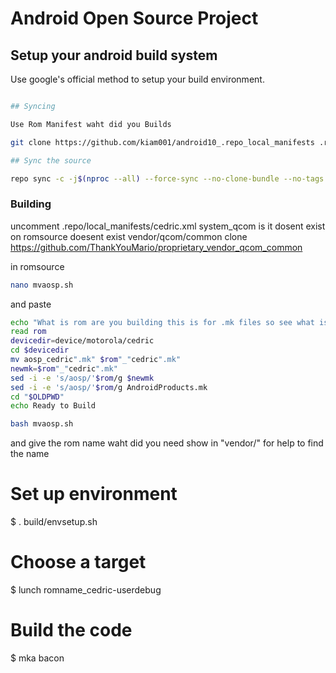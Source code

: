 # Android Open Source Project #

## Setup your android build system

Use google's official method to setup your build environment.

```bash

## Syncing

Use Rom Manifest waht did you Builds

git clone https://github.com/kiam001/android10_.repo_local_manifests .repo/local_manifests

## Sync the source

repo sync -c -j$(nproc --all) --force-sync --no-clone-bundle --no-tags
```

### Building

uncomment .repo/local_manifests/cedric.xml system_qcom is it dosent exist on romsource
doesent exist vendor/qcom/common clone https://github.com/ThankYouMario/proprietary_vendor_qcom_common

in romsource
```bash
nano mvaosp.sh
```
and paste
```bash
echo "What is rom are you building this is for .mk files so see what is required:"
read rom
devicedir=device/motorola/cedric
cd $devicedir
mv aosp_cedric".mk" $rom"_"cedric".mk"
newmk=$rom"_"cedric".mk"
sed -i -e 's/aosp/'$rom/g $newmk
sed -i -e 's/aosp/'$rom/g AndroidProducts.mk
cd "$OLDPWD"
echo Ready to Build
```
```bash
bash mvaosp.sh
```
and give the rom name waht did you need show in "vendor/" for help to find the name

# Set up environment
$ . build/envsetup.sh

# Choose a target
$ lunch romname_cedric-userdebug

# Build the code
$ mka bacon
```
